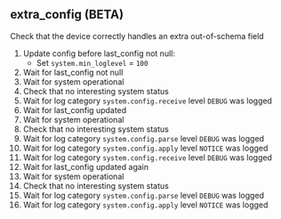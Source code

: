 
## extra_config (BETA)

Check that the device correctly handles an extra out-of-schema field

1. Update config before last_config not null:
    * Set `system.min_loglevel` = `100`
1. Wait for last_config not null
1. Wait for system operational
1. Check that no interesting system status
1. Wait for log category `system.config.receive` level `DEBUG` was logged
1. Wait for last_config updated
1. Wait for system operational
1. Check that no interesting system status
1. Wait for log category `system.config.parse` level `DEBUG` was logged
1. Wait for log category `system.config.apply` level `NOTICE` was logged
1. Wait for log category `system.config.receive` level `DEBUG` was logged
1. Wait for last_config updated again
1. Wait for system operational
1. Check that no interesting system status
1. Wait for log category `system.config.parse` level `DEBUG` was logged
1. Wait for log category `system.config.apply` level `NOTICE` was logged
